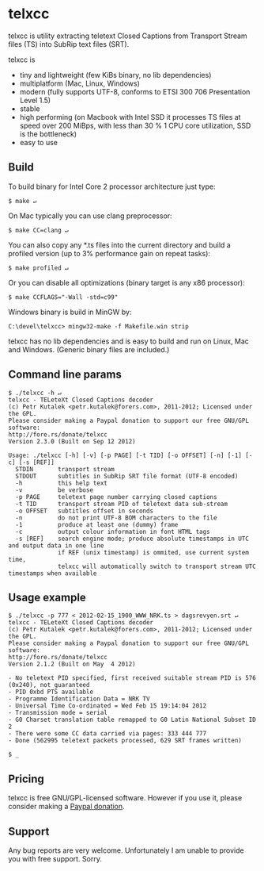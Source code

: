 # telxcc

telxcc is utility extracting teletext Closed Captions from Transport Stream files (TS) into SubRip text files (SRT).

telxcc is

* tiny and lightweight (few KiBs binary, no lib dependencies)
* multiplatform (Mac, Linux, Windows)
* modern (fully supports UTF-8, conforms to ETSI 300 706 Presentation Level 1.5)
* stable
* high performing (on Macbook with Intel SSD it processes TS files at speed over 200 MiBps, with less than 30 % 1 CPU core utilization, SSD is the bottleneck)
* easy to use

## Build

To build binary for Intel Core 2 processor architecture just type:

    $ make ↵

On Mac typically you can use clang preprocessor:

    $ make CC=clang ↵

You can also copy any \*.ts files into the current directory and build a profiled version (up to 3% performance gain on repeat tasks):

    $ make profiled ↵

Or you can disable all optimizations (binary target is any x86 processor):

    $ make CCFLAGS="-Wall -std=c99"

Windows binary is build in MinGW by:

    C:\devel\telxcc> mingw32-make -f Makefile.win strip

telxcc has no lib dependencies and is easy to build and run on Linux, Mac and Windows. (Generic binary files are included.)

## Command line params

    $ ./telxcc -h ↵
    telxcc - TELeteXt Closed Captions decoder
    (c) Petr Kutalek <petr.kutalek@forers.com>, 2011-2012; Licensed under the GPL.
    Please consider making a Paypal donation to support our free GNU/GPL software:
    http://fore.rs/donate/telxcc
    Version 2.3.0 (Built on Sep 12 2012)
    
    Usage: ./telxcc [-h] [-v] [-p PAGE] [-t TID] [-o OFFSET] [-n] [-1] [-c] [-s [REF]]
      STDIN       transport stream
      STDOUT      subtitles in SubRip SRT file format (UTF-8 encoded)
      -h          this help text
      -v          be verbose
      -p PAGE     teletext page number carrying closed captions
      -t TID      transport stream PID of teletext data sub-stream
      -o OFFSET   subtitles offset in seconds
      -n          do not print UTF-8 BOM characters to the file
      -1          produce at least one (dummy) frame
      -c          output colour information in font HTML tags
      -s [REF]    search engine mode; produce absolute timestamps in UTC and output data in one line
                  if REF (unix timestamp) is ommited, use current system time,
                  telxcc will automatically switch to transport stream UTC timestamps when available
    
## Usage example

    $ ./telxcc -p 777 < 2012-02-15_1900_WWW_NRK.ts > dagsrevyen.srt ↵
    telxcc - TELeteXt Closed Captions decoder
    (c) Petr Kutalek <petr.kutalek@forers.com>, 2011-2012; Licensed under the GPL.
    Please consider making a Paypal donation to support our free GNU/GPL software:
    http://fore.rs/donate/telxcc
    Version 2.1.2 (Built on May  4 2012)

    - No teletext PID specified, first received suitable stream PID is 576 (0x240), not guaranteed
    - PID 0xbd PTS available
    - Programme Identification Data = NRK TV
    - Universal Time Co-ordinated = Wed Feb 15 19:14:04 2012
    - Transmission mode = serial
    - G0 Charset translation table remapped to G0 Latin National Subset ID 2
    - There were some CC data carried via pages: 333 444 777
    - Done (562995 teletext packets processed, 629 SRT frames written)

    $ _

## Pricing

telxcc is free GNU/GPL-licensed software. However if you use it, please consider making a [Paypal donation](http://fore.rs/donate/telxcc).

## Support

Any bug reports are very welcome. Unfortunately I am unable to provide you with free support. Sorry.
